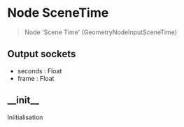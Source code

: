 
# Node SceneTime

> Node 'Scene Time' (GeometryNodeInputSceneTime)

## Output sockets

- seconds         : Float
- frame           : Float
  
  
  

## \_\_init\_\_

Iniitialisation 


